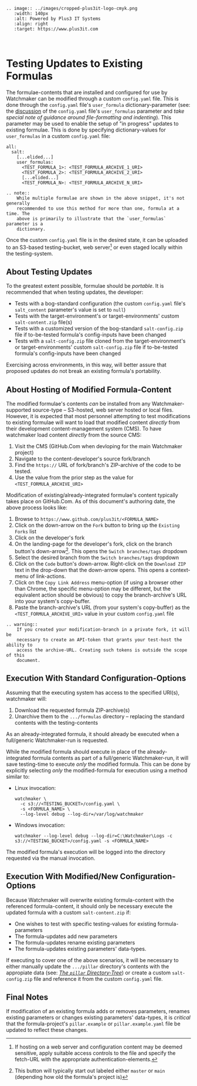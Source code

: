 ```{eval-rst}
.. image:: ../images/cropped-plus3it-logo-cmyk.png
   :width: 140px
   :alt: Powered by Plus3 IT Systems
   :align: right
   :target: https://www.plus3it.com
```
<br>

# Testing Updates to Existing Formulas

The formulae-contents that are installed and configured for use by Watchmaker can be modified through a custom `config.yaml` file. This is done through the `config.yaml` file's `user_formula` dictionary-parameter (see: the [discussion](ConfigYaml.md) of the `config.yaml` file's `user_formulas` parameter and _take special note of guidance around file-formatting and indenting_). This parameter may be used to enable the setup of "in progress" updates to existing formulae. This is done by specifying dictionary-values for `user_formulas` in a custom `config.yaml` file:

```
all:
  salt:
    [...elided...]
    user_formulas:
      <TEST_FORMULA_1>: <TEST_FORMULA_ARCHIVE_1_URI>
      <TEST_FORMULA_2>: <TEST_FORMULA_ARCHIVE_2_URI>
      [...elided...]
      <TEST_FORMULA_N>: <TEST_FORMULA_ARCHIVE_N_URI>
```

```{eval-rst}
.. note::
    While multiple formulae are shown in the above snippet, it's not generally
    recommended to use this method for more than one, formula at a time. The
    above is primarily to illustrate that the `user_formulas` parameter is a
    dictionary.
```

Once the custom `config.yaml` file is in the desired state, it can be uploaded to an S3-based testing-bucket, web server[^1] or even staged locally within the testing-system.

## About Testing Updates

To the greatest extent possible, formulae should be _portable_. It is recommended that when testing updates, the developer:

- Tests with a bog-standard configuration (the custom `config.yaml` file's `salt_content` parameter's value is set to `null`)
- Tests with the target-environment's or target-environments' custom `salt-content.zip` file(s)
- Tests with a customized version of the bog-standard `salt-config.zip` file if to-be-tested formula's config-inputs have been changed
- Tests with a `salt-config.zip` file cloned from the target-environment's or target-environments' custom `salt-config.zip` file if to-be-tested formula's config-inputs have been changed

Exercising across environments, in this way, will better assure that proposed updates do not break an existing formula's portability.

## About Hosting of Modified Formula-Content

The modified formulae's contents _can_ be installed from any Watchmaker-supported source-type &ndash; S3-hosted, web server hosted or local files. However, it is expected that most personnel attempting to test modifications to existing formulae will want to load that modified content _directly_ from their development content-management system (CMS). To have watchmaker load content _directly_ from the source CMS:

1. Visit the CMS (GitHub.Com when devloping for the main Watchmaker project)
2. Navigate to the content-developer's source fork/branch
3. Find the `https://` URL of fork/branch's ZIP-archive of the code to be tested.
4. Use the value from the prior step as the value for `<TEST_FORMULA_ARCHIVE_URI>`

Modification of existing/already-integrated formulae's content typically takes place on GitHub.Com. As of this document's authoring date, the above process looks like:

1. Browse to `https://www.github.com/plus3it/<FORMULA_NAME>`
2. Click on the down-arrow on the `Fork` button to bring up the `Existing Forks` list
3. Click on the developer's fork
4. On the landing-page for the developer's fork, click on the branch button's down-arrow[^2]. This opens the `Switch branches/tags` dropdown
5. Select the desired branch from the `Switch branches/tags` dropdown
6. Click on the `Code` button's down-arrow. Right-click on the `Download ZIP` text in the drop-down that the down-arrow opens. This opens a context-menu of link-actions.
7. Click on the `Copy Link Address` menu-option (if using a browser other than Chrome, the specific menu-option may be different, but the equivalent action should be obvious) to copy the branch-archive's URL into your system's copy-buffer.
8. Paste the branch-archive's URL (from your system's copy-buffer) as the `<TEST_FORMULA_ARCHIVE_URI>` value in your custom `config.yaml` file

```{eval-rst}
.. warning::
    If you created your modification-branch in a private fork, it will be 
    necessary to create an API-token that grants your test-host the ability to 
    access the archive-URL. Creating such tokens is outside the scope of this 
    document.
```

## Execution With Standard Configuration-Options

Assuming that the executing system has access to the specified URI(s), watchmaker will:

1. Download the requested formula ZIP-archive(s)
2. Unarchive them to the `.../formulas` directory &ndash; replacing the standard contents with the testing-contents 

As an already-integrated formula, it should already be executed when a full/generic Watchmaker-run is requested.

While the modified formula should execute in place of the already-integrated formula contents as part of a full/generic Watchmaker-run, it will save testing-time to execute _only_ the modified formula. This can be done by explicitly selecting _only_ the modified-formula for execution using a method similar to:

- Linux invocation:
    ```shell
    watchmaker \
      -c s3://<TESTING_BUCKET>/config.yaml \
      -s <FORMULA_NAME> \
      --log-level debug --log-dir=/var/log/watchmaker
    ```
- Windows invocation:
    ```shell
    watchmaker --log-level debug --log-dir=C:\Watchmaker\Logs -c s3://<TESTING_BUCKET>/config.yaml -s <FORMULA_NAME>

    ```
The modified formula's execution will be logged into the directory requested via the manual invocation.

## Execution With Modified/New Configuration-Options

Because Watchmaker will overwrite existing formula-content with the referenced formula-content, it should only be necessary execute the updated formula with a custom  `salt-content.zip` if:

- One wishes to test with specific testing-values for existing formula-parameters
- The formula-updates add new parameters
- The formula-updates rename existing parameters
- The formula-updates existing parameters' data-types. 

If executing to cover one of the above scenarios, it will be necessary to either manually update the `.../pillar` directory's contents with the appropiate data (see: [_The `pillar` Directory-Tree_](SaltContent.md#the-pillar-directory-tree)) or create a custom `salt-config.zip` file and reference it from the custom `config.yaml` file.

## Final Notes

If modification of an existing formula adds or removes parameters, renames existing parameters or changes existing parameters' data-types, it is *critical* that the formula-project's `pillar.example` or `pillar.example.yaml` file be updated to reflect these changes.

[^1]: If hosting on a web server and configuration content may be deemed sensitive, apply suitable access controls to the file and specify the fetch-URL with the appropriate authentication-elements.
[^2]: This button will typically start out labeled either `master` or `main` (depending how old the formula's project is)

